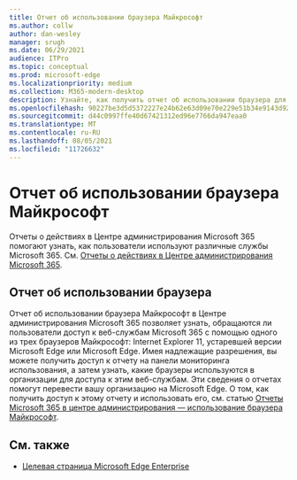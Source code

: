 ```yaml
---
title: Отчет об использовании браузера Майкрософт
ms.author: collw
author: dan-wesley
manager: srugh
ms.date: 06/29/2021
audience: ITPro
ms.topic: conceptual
ms.prod: microsoft-edge
ms.localizationpriority: medium
ms.collection: M365-modern-desktop
description: Узнайте, как получить отчет об использовании браузера для вашей организации.
ms.openlocfilehash: 90227be3d5d5372227e24b62e63d09e70e229e51b34e9143d92afb6d9ebfbd0c
ms.sourcegitcommit: d44c0997ffe40d67421312ed96e7766da947eaa0
ms.translationtype: MT
ms.contentlocale: ru-RU
ms.lasthandoff: 08/05/2021
ms.locfileid: "11726632"
---
```

# <a name="microsoft-browser-usage-report"></a>Отчет об использовании браузера Майкрософт

Отчеты о действиях в Центре администрирования Microsoft 365 помогают узнать, как пользователи используют различные службы Microsoft 365. См. [Отчеты о действиях в Центре администрирования Microsoft 365](/microsoft-365/admin/activity-reports/activity-reports?view=o365-worldwide).

## <a name="browser-usage-report"></a>Отчет об использовании браузера

Отчет об использовании браузера Майкрософт в Центре администрирования Microsoft 365 позволяет узнать, обращаются ли пользователи доступ к веб-службам Microsoft 365 с помощью одного из трех браузеров Майкрософт: Internet Explorer 11, устаревшей версии Microsoft Edge или Microsoft Edge. Имея надлежащие разрешения, вы можете получить доступ к отчету на панели мониторинга использования, а затем узнать, какие браузеры используются в организации для доступа к этим веб-службам. Эти сведения о отчетах помогут перевести вашу организацию на Microsoft Edge. О том, как получить доступ к этому отчету и использовать его, см. статью [Отчеты Microsoft 365 в центре администрирования — использование браузера Майкрософт](/microsoft-365/admin/activity-reports/browser-usage-report?view=o365-worldwide).

## <a name="see-also"></a>См. также

- [Целевая страница Microsoft Edge Enterprise](https://aka.ms/EdgeEnterprise)
